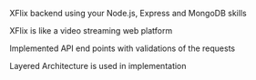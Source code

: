 XFlix backend using your Node.js, Express and MongoDB skills 

XFlix is like a video streaming web platform

Implemented API end points with validations of the requests

Layered Architecture is used in implementation
